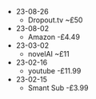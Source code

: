 - 23-08-26
	- Dropout.tv ~£50
- 23-08-02
	- Amazon -£4.49
- 23-03-02
	- novelAI ~£11
- 23-02-16
	- youtube -£11.99
- 23-02-15
	- Smant Sub -£3.99
